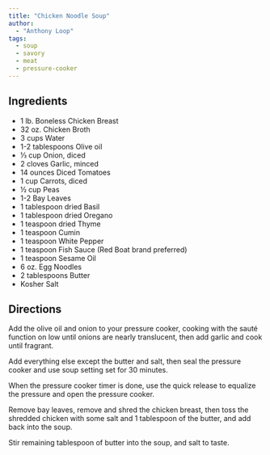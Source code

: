 ```yaml
---
title: "Chicken Noodle Soup"
author:
  - "Anthony Loop"
tags:
  - soup
  - savory
  - meat
  - pressure-cooker
---
```


## Ingredients

- 1 lb. Boneless Chicken Breast
- 32 oz. Chicken Broth
- 3 cups Water
- 1-2 tablespoons Olive oil
- ⅓ cup Onion, diced
- 2 cloves Garlic, minced
- 14 ounces Diced Tomatoes
- 1 cup Carrots, diced
- ½ cup Peas
- 1-2 Bay Leaves
- 1 tablespoon dried Basil
- 1 tablespoon dried Oregano
- 1 teaspoon dried Thyme
- 1 teaspoon Cumin
- 1 teaspoon White Pepper
- 1 teaspoon Fish Sauce (Red Boat brand preferred)
- 1 teaspoon Sesame Oil
- 6 oz. Egg Noodles
- 2 tablespoons Butter
- Kosher Salt

## Directions

Add the olive oil and onion to your pressure cooker, cooking with the sauté function on low until onions are nearly translucent, then add garlic and cook until fragrant.

Add everything else except the butter and salt, then seal the pressure cooker and use soup setting set for 30 minutes.

When the pressure cooker timer is done, use the quick release to equalize the pressure and open the pressure cooker.

Remove bay leaves, remove and shred the chicken breast, then toss the shredded chicken with some salt and 1 tablespoon of the butter, and add back into the soup.

Stir remaining tablespoon of butter into the soup, and salt to taste.
